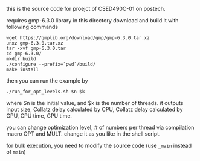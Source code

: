 this is the source code for proejct of CSED490C-01 on postech.

requires gmp-6.3.0 library in this directory
download and build it with following commands
```
wget https://gmplib.org/download/gmp/gmp-6.3.0.tar.xz
unxz gmp-6.3.0.tar.xz
tar -xvf gmp-6.3.0.tar
cd gmp-6.3.0/
mkdir build
./configure --prefix=`pwd`/build/
make install
```

then you can run the example by
```
./run_for_opt_levels.sh $n $k
```
where $n is the initial value, and $k is the number of threads.
it outputs input size, Collatz delay calculated by CPU, Collatz delay calculated by GPU, CPU time, GPU time.

you can change optimization level, # of numbers per thread via compilation macro OPT and MULT.
change it as you like in the shell script.

for bulk execution, you need to modify the source code (use `_main` instead of `main`)
